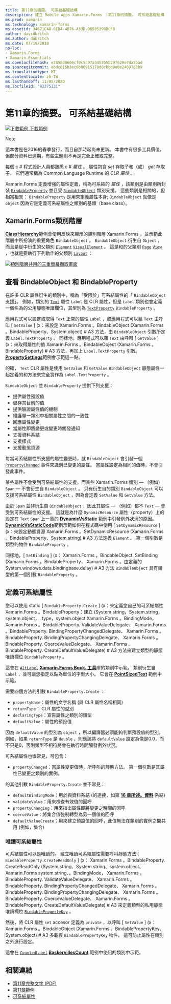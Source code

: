 ```yaml
---
title: 第11章的摘要。 可系結基礎結構
description: 建立 Mobile Apps Xamarin.Forms ：第11章的摘要。 可系結基礎結構
ms.prod: xamarin
ms.technology: xamarin-forms
ms.assetid: 34671C48-0ED4-4B76-A33D-D6505390DC5B
author: davidbritch
ms.author: dabritch
ms.date: 07/19/2018
no-loc:
- Xamarin.Forms
- Xamarin.Essentials
ms.openlocfilehash: e2858d0606cf9c5c97a3457b5b29f620e7da2bad
ms.sourcegitcommit: ebdc016b3ec0b06915170d0cbbd9e0e2469763b9
ms.translationtype: MT
ms.contentlocale: zh-TW
ms.lasthandoff: 11/05/2020
ms.locfileid: "93375131"
---
```

# <a name="summary-of-chapter-11-the-bindable-infrastructure"></a>第11章的摘要。 可系結基礎結構

[![下載範例](~/media/shared/download.png) 下載範例](https://github.com/xamarin/xamarin-forms-book-samples/tree/master/Chapter11)

> [!NOTE]
> 這本書是在2016的春季發行，而且自那時起尚未更新。 本書中有很多工具價值，但部分資料已過期，有些主題則不再是完全正確或完整。

每個 c # 程式設計人員都熟悉 c # *屬性* 。 屬性包含 *set* 存取子和（或） *get* 存取子。 它們通常稱為 Common Language Runtime 的 *CLR 屬性* 。

Xamarin.Forms 定義增強的屬性定義，稱為可系結的 *屬性* ，該類別是由類別所封裝 [`BindableProperty`](xref:Xamarin.Forms.BindableProperty) 並且受 [`BindableObject`](xref:Xamarin.Forms.BindableObject) 類別支援。 這些類別是相關的，但相當相異： `BindableProperty` 是用來定義屬性本身; `BindableObject` 就像是 `object` 因為它是定義可系結屬性之類別的基類（base class）。

## <a name="the-no-locxamarinforms-class-hierarchy"></a>Xamarin.Forms類別階層

[**ClassHierarchy**](https://github.com/xamarin/xamarin-forms-book-samples/tree/master/Chapter11/ClassHierarchy)範例會使用反映來顯示的類別階層 Xamarin.Forms ，並示範此階層中所扮演的重要角色 `BindableObject` 。 `BindableObject` 衍生自 `Object` ，而且是從中衍生的父類別 [`Element`](xref:Xamarin.Forms.Element) [`VisualElement`](xref:Xamarin.Forms.VisualElement) 。 這是和的父類別 [`Page`](xref:Xamarin.Forms.Page) [`View`](xref:Xamarin.Forms.View) ，也就是要執行下列動作的父類別 [`Layout`](xref:Xamarin.Forms.Layout) ：

[![類別階層共用的三重螢幕擷取畫面](images/ch11fg01-small.png "類別階層共用")](images/ch11fg01-large.png#lightbox "類別階層共用")

## <a name="a-peek-into-bindableobject-and-bindableproperty"></a>查看 BindableObject 和 BindableProperty

在許多 CLR 屬性衍生的類別中，稱為「受限於」可系結屬性的「 `BindableObject` 支援」。 例如，類別的 [`Text`](xref:Xamarin.Forms.Label.Text) 屬性 `Label` 是 CLR 屬性，但是 `Label` 類別也會定義一個名為的公用靜態唯讀欄位，其型別為 [`TextProperty`](xref:Xamarin.Forms.Label.TextProperty) `BindableProperty` 。

應用程式可以設定或取得 `Text` 正常的屬性 `Label` ，或應用程式可以藉 `Text` 由呼叫 [ `SetValue` ] (x：來設定 Xamarin.Forms 。BindableObject (Xamarin.Forms 。BindableProperty、System.object) # A3 方法，由 `BindableObject` 引數所定義 `Label.TextProperty` 。 同樣地，應用程式可以藉 `Text` 由呼叫 [ `GetValue` ] (x：來取得屬性的值 Xamarin.Forms 。BindableObject (Xamarin.Forms 。BindableProperty) # A3 方法，再加上 `Label.TextProperty` 引數。 [**PropertySettings**](https://github.com/xamarin/xamarin-forms-book-samples/tree/master/Chapter11/PropertySettings)範例會示範這一點。

的確， `Text` CLR 屬性是使用 `SetValue` 和 `GetValue` `BindableObject` 靜態屬性一起定義的和方法來完全實作為 `Label.TextProperty` 。

`BindableObject` 並 `BindableProperty` 提供下列支援：

- 提供屬性預設值
- 儲存其目前的值
- 提供驗證屬性值的機制
- 維護單一類別中相關屬性之間的一致性
- 回應屬性變更
- 當屬性即將變更或變更時觸發通知
- 支援資料系結
- 支援樣式
- 支援動態資源

每當可系結屬性所支援的屬性變更時，就 `BindableObject` 會引發一個 [`PropertyChanged`](xref:Xamarin.Forms.BindableObject.PropertyChanged) 事件來識別已變更的屬性。 當屬性設定為相同的值時，不會引發此事件。

某些屬性不會受到可系結屬性的支援，而某些 Xamarin.Forms 類別 &mdash; （例如） `Span` &mdash; 不會衍生自 `BindableObject` 。 只有衍生自的類別 `BindableObject` 可以支援可系結屬性 `BindableObject` ，因為會定義 `SetValue` 和 `GetValue` 方法。

由於 `Span` 並非衍生自 `BindableObject` ，因此其屬性 &mdash; （例如）都不 `Text` &mdash; 會受到可系結屬性的支援。 這就是為什麼 `DynamicResource` 屬性（property）上的設定在 `Text` `Span` 上一章的 [**DynamicVsStatic**](https://github.com/xamarin/xamarin-forms-book-samples/tree/master/Chapter10/DynamicVsStatic) 範例中引發例外狀況的原因。 [**DynamicVsStaticCode**](https://github.com/xamarin/xamarin-forms-book-samples/tree/master/Chapter11/DynamicVsStaticCode)範例示範如何在程式碼中使用 [ `SetDynamicResource` ] (x：來設定動態資源 Xamarin.Forms 。SetDynamicResource (Xamarin.Forms 。BindableProperty、System.string) # A3 方法定義 `Element` 。 第一個引數是類型的物件 `BindableProperty` 。

同樣地，[ `SetBinding` ] (x： Xamarin.Forms 。BindableObject. SetBinding (Xamarin.Forms 。BindableProperty， Xamarin.Forms 。由定義的 System.windows.data.bindingbase.delay) # A3 方法 `BindableObject` 具有類型的第一個引數 `BindableProperty` 。

## <a name="defining-bindable-properties"></a>定義可系結屬性

您可以使用 static [ `BindableProperty.Create` ] (x：來定義您自己的可系結屬性 Xamarin.Forms 。BindableProperty：建立 (System.string，System.string，system.object，. type，system.object Xamarin.Forms 。BindingMode， Xamarin.Forms 。BindableProperty. ValidateValueDelegate、 Xamarin.Forms 。BindableProperty. BindingPropertyChangedDelegate、 Xamarin.Forms 。BindableProperty. BindingPropertyChangingDelegate、 Xamarin.Forms 。BindableProperty. CoerceValueDelegate、 Xamarin.Forms 。BindableProperty. CreateDefaultValueDelegate) # A3 方法來建立類型的靜態唯讀欄位 `BindableProperty` 。

這會在 [`AltLabel`](https://github.com/xamarin/xamarin-forms-book-samples/blob/master/Libraries/Xamarin.FormsBook.Toolkit/Xamarin.FormsBook.Toolkit/AltLabel.cs) [**Xamarin.Forms Book. 工具**](https://github.com/xamarin/xamarin-forms-book-samples/tree/master/Libraries/Xamarin.FormsBook.Toolkit)庫的類別中示範。 類別衍生自 `Label` ，並可讓您指定以點為單位的字型大小。 它會在 [**PointSizedText**](https://github.com/xamarin/xamarin-forms-book-samples/tree/master/Chapter11/PointSizedText) 範例中示範。

需要四個方法的引數 `BindableProperty.Create` ：

- `propertyName`：屬性的文字名稱 (與 CLR 屬性名稱相同) 
- `returnType`： CLR 屬性的型別
- `declaringType`：宣告屬性之類別的類型
- `defaultValue`：屬性的預設值

因為 `defaultValue` 的型別為 `object` ，所以編譯器必須能夠判斷預設值的型別。 例如，如果 `returnType` 是 `double` ，則應該將 `defaultValue` 設定為像是0.0，而不只是0，否則類型不相符將會在執行時間觸發例外狀況。

可系結屬性也很常見，可包含：

- `propertyChanged`：當屬性變更值時，所呼叫的靜態方法。 第一個引數是其屬性已變更之類別的實例。

的其他引數 `BindableProperty.Create` 並不常見：

- `defaultBindingMode`：用於與資料系結 (的連接，如第 [**16 章所述。資料**](chapter16.md) 系結) 
- `validateValue`：用來檢查有效值的回呼
- `propertyChanging`：用來指出屬性即將變更之時間的回呼
- `coerceValue`：將集合值強制轉型為另一個值的回呼
- `defaultValueCreate`：用來建立預設值的回呼，此值無法在類別的實例之間共用 (例如，集合) 

### <a name="the-read-only-bindable-property"></a>唯讀可系結屬性

可系結屬性可以是唯讀的。 建立唯讀可系結屬性需要呼叫靜態方法 [ `BindableProperty.CreateReadOnly` ] (x： Xamarin.Forms 。BindableProperty. CreateReadOnly (System.string、System.string、system.object、 Xamarin.Forms system.string、。BindingMode， Xamarin.Forms 。BindableProperty. ValidateValueDelegate、 Xamarin.Forms 。BindableProperty. BindingPropertyChangedDelegate、 Xamarin.Forms 。BindableProperty. BindingPropertyChangingDelegate、 Xamarin.Forms 。BindableProperty. CoerceValueDelegate、 Xamarin.Forms 。BindableProperty. CreateDefaultValueDelegate) # A3 來定義類型的私用靜態唯讀欄位 [`BindablePropertyKey`](xref:Xamarin.Forms.BindablePropertyKey) 。

然後，將 CLR 屬性 `set` accesor 定義為 `private` ，以呼叫 [ `SetValue` ] (x： Xamarin.Forms 。BindableObject (Xamarin.Forms 。BindablePropertyKey、System.object) # A3 多載與 `BindablePropertyKey` 物件。 這可防止屬性在類別之外進行設定。

這會在 [`CountedLabel`](https://github.com/xamarin/xamarin-forms-book-samples/blob/master/Libraries/Xamarin.FormsBook.Toolkit/Xamarin.FormsBook.Toolkit/CountedLabel.cs)  [**BaskervillesCount**](https://github.com/xamarin/xamarin-forms-book-samples/tree/master/Chapter11/BaskervillesCount) 範例中使用的類別中示範。

## <a name="related-links"></a>相關連結

- [第11章完整文字 (PDF) ](https://download.xamarin.com/developer/xamarin-forms-book/XamarinFormsBook-Ch11-Apr2016.pdf)
- [第11章範例](https://github.com/xamarin/xamarin-forms-book-samples/tree/master/Chapter11)
- [可系結屬性](~/xamarin-forms/xaml/bindable-properties.md)
